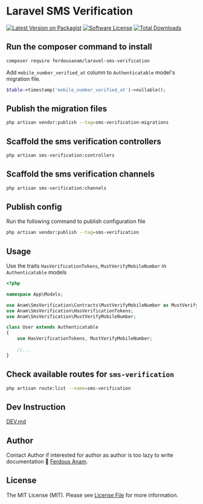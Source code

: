 # Laravel SMS Verification

[![Latest Version on Packagist][ico-version]][link-packagist]
[![Software License][ico-license]](LICENSE.md)
[![Total Downloads][ico-downloads]][link-downloads]

## Run the composer command to install

```bash
composer require ferdousanam/laravel-sms-verification
```

Add `mobile_number_verified_at` column to `Authenticatable` model's migration file.

```php
$table->timestamp('mobile_number_verified_at')->nullable();
```

## Publish the migration files

```bash
php artisan vendor:publish --tag=sms-verification-migrations
```

## Scaffold the sms verification controllers

```bash
php artisan sms-verification:controllers
```

## Scaffold the sms verification channels

```bash
php artisan sms-verification:channels
```

## Publish config

Run the following command to publish configuration file
```bash
php artisan vendor:publish --tag=sms-verification
```

## Usage

Use the traits `HasVerificationTokens`, `MustVerifyMobileNumber` in `Authenticatable` models

```php
<?php

namespace App\Models;

use Anam\SmsVerification\Contracts\MustVerifyMobileNumber as MustVerifyMobileNumberContract;
use Anam\SmsVerification\HasVerificationTokens;
use Anam\SmsVerification\MustVerifyMobileNumber;

class User extends Authenticatable
{
    use HasVerificationTokens, MustVerifyMobileNumber;
    
    //...
}
```

## Check available routes for `sms-verification`

```bash
php artisan route:list --name=sms-verification
```

## Dev Instruction
[DEV.md](DEV.md)

## Author

Contact Author if interested for author as author is too lazy to write documentation
🙁 [Ferdous Anam](https://ferdousanam.gitlab.io).

## License

The MIT License (MIT). Please see [License File](LICENSE.md) for more information.

[ico-version]: https://img.shields.io/packagist/v/ferdousanam/laravel-sms-verification?style=flat-square
[ico-downloads]: https://img.shields.io/packagist/dt/ferdousanam/laravel-sms-verification?style=flat-square
[ico-license]: https://img.shields.io/github/license/ferdousanam/laravel-sms-verification?style=flat-square
[link-packagist]: https://packagist.org/packages/ferdousanam/laravel-sms-verification
[link-downloads]: https://packagist.org/packages/ferdousanam/laravel-sms-verification
[link-author]: https://github.com/ferdousanam
